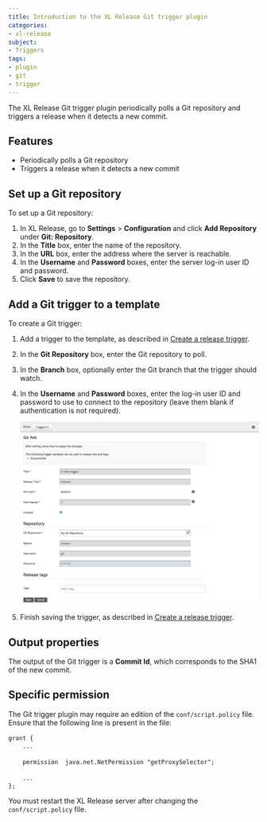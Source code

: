 ```yaml
---
title: Introduction to the XL Release Git trigger plugin
categories:
- xl-release
subject:
- Triggers
tags:
- plugin
- git
- trigger
---
```


The XL Release Git trigger plugin periodically polls a Git repository and triggers a release when it detects a new commit.

## Features

* Periodically polls a Git repository
* Triggers a release when it detects a new commit

## Set up a Git repository

To set up a Git repository:

1. In XL Release, go to **Settings** > **Configuration** and click **Add Repository** under **Git: Repository**.
2. In the **Title** box, enter the name of the repository.
3. In the **URL** box, enter the address where the server is reachable.
4. In the **Username** and **Password** boxes, enter the server log-in user ID and password.
5. Click **Save** to save the repository.

## Add a Git trigger to a template

To create a Git trigger:

1. Add a trigger to the template, as described in [Create a release trigger](/xl-release/how-to/create-a-release-trigger.html).
2. In the **Git Repository** box, enter the Git repository to poll.
3. In the **Branch** box, optionally enter the Git branch that the trigger should watch.
4. In the **Username** and **Password** boxes, enter the log-in user ID and password to use to connect to the repository (leave them blank if authentication is not required).

    ![Git Plugin](../images/git-plugin-fields.png)

5. Finish saving the trigger, as described in [Create a release trigger](/xl-release/how-to/create-a-release-trigger.html).

## Output properties

The output of the Git trigger is a **Commit Id**, which corresponds to the SHA1 of the new commit.

## Specific permission

The Git trigger plugin may require an edition of the `conf/script.policy` file. Ensure that the following line is present in the file:

	grant {
	    ...

        permission  java.net.NetPermission "getProxySelector";

	    ...
	};

You must restart the XL Release server after changing the `conf/script.policy` file.
